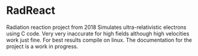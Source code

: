 # RadReact
Radiation reaction project from 2018
Simulates ultra-relativistic electrons using C code. Very very inaccurate for high fields although high velocities work just fine.
For best results compile on linux. The documentation for the project is a work in progress.
